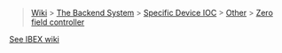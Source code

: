 > [Wiki](Home) > [The Backend System](The-Backend-System) > [Specific Device IOC](Specific-Device-IOC) > [Other](Other) > [Zero field controller](Zero-field-controller)

[See IBEX wiki](https://github.com/ISISComputingGroup/IBEX/wiki/MUON-Zero-Field-Controller)
